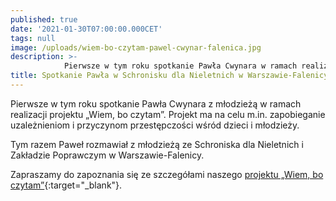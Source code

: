 ```yaml
---
published: true
date: '2021-01-30T07:00:00.000CET'
tags: null
image: /uploads/wiem-bo-czytam-pawel-cwynar-falenica.jpg
description: >-
            Pierwsze w tym roku spotkanie Pawła Cwynara w ramach realizacji projektu „Wiem, bo czytam”.
title: Spotkanie Pawła w Schronisku dla Nieletnich w Warszawie-Falenicy
---
```


Pierwsze w tym roku spotkanie Pawła Cwynara z młodzieżą w ramach realizacji projektu „Wiem, bo czytam”. Projekt ma na celu m.in. zapobieganie uzależnieniom i przyczynom przestępczości wśród dzieci i młodzieży. 

Tym razem Paweł rozmawiał z młodzieżą ze Schroniska dla Nieletnich i Zakładzie Poprawczym w Warszawie-Falenicy.

Zapraszamy do zapoznania się ze szczegółami naszego [projektu „Wiem, bo czytam”](https://czytam.noweteraz.pl/){:target="_blank"}.




